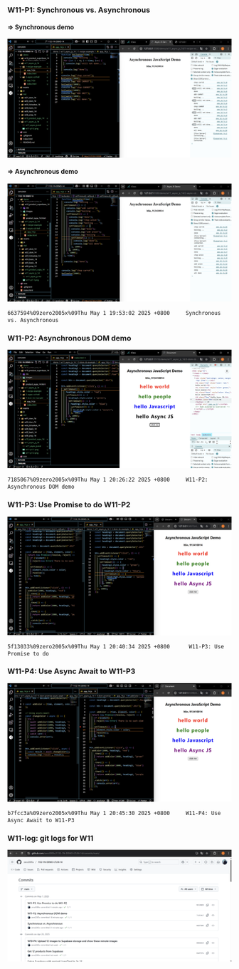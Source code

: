 ### W11-P1: Synchronous vs. Asynchronous

#### => Synchronous demo

![](w11-p1-1.png)

#### => Asynchronous demo

![](w11-p1-2.png)

```
6637594%09zero2005x%09Thu May 1 19:53:02 2025 +0800     Synchronous vs. Asynchronous
```

### W11-P2: Asynchronous DOM demo

![](w11-p2.png)

```
7185067%09zero2005x%09Thu May 1 20:26:22 2025 +0800     W11-P2: Asynchronous DOM demo
```

### W11-P3: Use Promise to do W11-P2

![](w11-p3.png)

```
5f13033%09zero2005x%09Thu May 1 20:40:34 2025 +0800      W11-P3: Use Promise to do
```

### W11-P4: Use Async Await to W11-P3

![](w11-p4.png)

```
b7fcc3a%09zero2005x%09Thu May 1 20:45:30 2025 +0800     W11-P4: Use Async Await to W11-P3
```

### W11-log: git logs for W11

![](w11-log.png)

```

```
